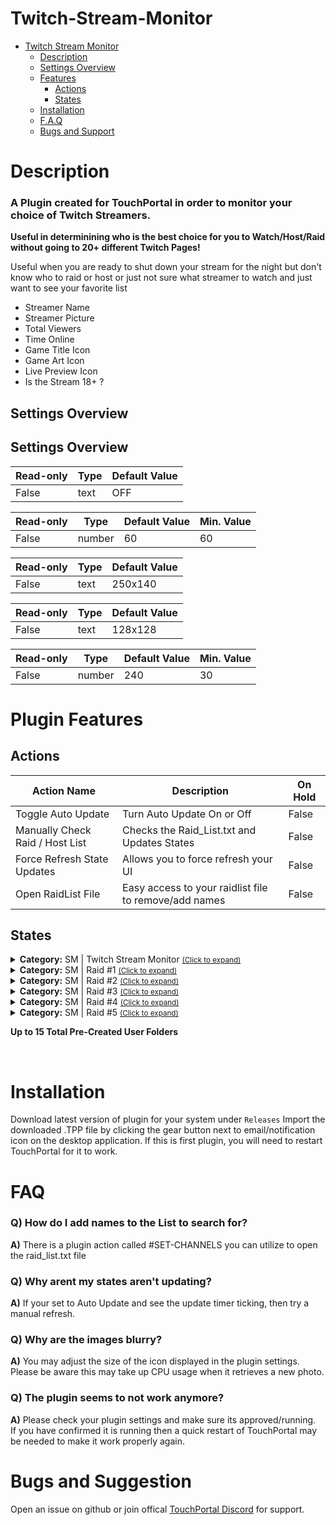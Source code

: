 
# Twitch-Stream-Monitor
- [Twitch Stream Monitor](#Twitch-Stream-Monitor)
  - [Description](#description) 
  - [Settings Overview](#settings-overview)
  - [Features](#features)
    - [Actions](#actions)
    - [States](#states)
  - [Installation](#Installation)
  - [F.A.Q](#FAQ)
  - [Bugs and Support](#bugs-and-suggestion)
  
# Description
### A Plugin created for TouchPortal in order to monitor your choice of Twitch Streamers.

 **Useful in determinining who is the best choice for you to Watch/Host/Raid without going to 20+ different Twitch Pages!**

Useful when you are ready to shut down your stream for the night but don't know who to raid 
or host or just not sure what streamer to watch and just want to see your favorite list

* Streamer Name
* Streamer Picture 
* Total Viewers
* Time Online
* Game Title Icon
* Game Art Icon
* Live Preview Icon
* Is the Stream 18+ ?




## Settings Overview

  
## Settings Overview
| Read-only | Type | Default Value |
| --- | --- | --- |
| False | text | OFF |

| Read-only | Type | Default Value | Min. Value |
| --- | --- | --- | --- |
| False | number | 60 | 60 |

| Read-only | Type | Default Value |
| --- | --- | --- |
| False | text | 250x140 |

| Read-only | Type | Default Value |
| --- | --- | --- |
| False | text | 128x128 |

| Read-only | Type | Default Value | Min. Value |
| --- | --- | --- | --- |
| False | number | 240 | 30 |





# Plugin Features

## Actions

| Action Name | Description | On Hold |
| --- | --- | --- |
| Toggle Auto Update | Turn Auto Update On or Off | False 
| Manually Check Raid / Host List | Checks the Raid_List.txt and Updates States |  False |
| Force Refresh State Updates | Allows you to force refresh your UI  | False |
| Open RaidList File | Easy access to your raidlist file to remove/add names | False



## States
<details id='gitago.tw_stream_monitor.mainstates'><summary><b>Category:</b> SM | Twitch Stream Monitor <small><ins>(Click to expand)</ins></small></summary>


| Id | Description | DefaultValue | parentGroup |
| --- | --- | --- | --- |
| .state.raidcheck.Channels_Online | Total Channels Online | 0 | Un-Checked |   |
| .state.raidcheck.Total_Raid_List | Total Channels from List | 0 |  |   |
| .state.raidcheck.AutoUpdate_Status | Auto Update Status (TRUE/FALSE) | FALSE |  |   |
| .state.raidcheck.AutoUpdate_Switch | Auto Update Switch (ON/OFF) | OFF |  |   |
| .state.raidcheck.AutoUpdate_TIMELEFT | Auto Update Time Left | 0 |  |   |
</details>

<details id='gitago.tw_stream_monitor.Raidcheck_1states'><summary><b>Category:</b> SM | Raid #1 <small><ins>(Click to expand)</ins></small></summary>


| Id | Description | DefaultValue | parentGroup |
| --- | --- | --- | --- |
| .state.raidcheck_1.user_name | Channels User Name | None |
| .state.raidcheck_1.game_name | Game Playing | None | 
| .state.raidcheck_1.is_mature | Is Stream Rated Mature | None |
| .state.raidcheck_1.title | Stream Title | None |
| .state.raidcheck_1.viewer_count | Viewer Count | None | 
| .state.raidcheck_1.livetime | Total Time Live | None |
| .state.raidcheck_1.live_thumb | Live Icon Preview | None |
| .state.raidcheck_1.user_thumb | User Icon Preview | None |
| .state.raidcheck_1.game_thumb | Game Icon Preview | None |
</details>

<details id='gitago.tw_stream_monitor.raidcheck_2states'><summary><b>Category:</b> SM | Raid #2 <small><ins>(Click to expand)</ins></small></summary>


| Id | Description | DefaultValue | parentGroup |
| --- | --- | --- | --- |
| .state.raidcheck_2.user_name | Channels User Name | None |
| .state.raidcheck_2.game_name | Game Playing | None | 
| .state.raidcheck_2.is_mature | Is Stream Rated Mature | None |
| .state.raidcheck_2.title | Stream Title | None |
| .state.raidcheck_2.viewer_count | Viewer Count | None | 
| .state.raidcheck_2.livetime | Total Time Live | None |
| .state.raidcheck_2.live_thumb | Live Icon Preview | None |
| .state.raidcheck_2.user_thumb | User Icon Preview | None |
| .state.raidcheck_2.game_thumb | Game Icon Preview | None |
</details>

<details id='gitago.tw_stream_monitor.raidcheck_3states'><summary><b>Category:</b> SM | Raid #3 <small><ins>(Click to expand)</ins></small></summary>


| Id | Description | DefaultValue | parentGroup |
| --- | --- | --- | --- |
| .state.raidcheck_3.user_name | Channels User Name | None |
| .state.raidcheck_3.game_name | Game Playing | None | 
| .state.raidcheck_3.is_mature | Is Stream Rated Mature | None |
| .state.raidcheck_3.title | Stream Title | None |
| .state.raidcheck_3.viewer_count | Viewer Count | None | 
| .state.raidcheck_3.livetime | Total Time Live | None |
| .state.raidcheck_3.live_thumb | Live Icon Preview | None |
| .state.raidcheck_3.user_thumb | User Icon Preview | None |
| .state.raidcheck_3.game_thumb | Game Icon Preview | None |
</details>

<details id='gitago.tw_stream_monitor.raidcheck_4states'><summary><b>Category:</b> SM | Raid #4 <small><ins>(Click to expand)</ins></small></summary>


| Id | Description | DefaultValue | parentGroup |
| --- | --- | --- | --- |
| .state.raidcheck_4.user_name | Channels User Name | None |
| .state.raidcheck_4.game_name | Game Playing | None | 
| .state.raidcheck_4.is_mature | Is Stream Rated Mature | None |
| .state.raidcheck_4.title | Stream Title | None |
| .state.raidcheck_4.viewer_count | Viewer Count | None | 
| .state.raidcheck_4.livetime | Total Time Live | None |
| .state.raidcheck_4.live_thumb | Live Icon Preview | None |
| .state.raidcheck_4.user_thumb | User Icon Preview | None |
| .state.raidcheck_4.game_thumb | Game Icon Preview | None |
</details>

<details id='gitago.tw_stream_monitor.raidcheck_5states'><summary><b>Category:</b> SM | Raid #5 <small><ins>(Click to expand)</ins></small></summary>


| Id | Description | DefaultValue |
| --- | --- | --- |
| .state.raidcheck_5.user_name | Channels User Name | None |
| .state.raidcheck_5.game_name | Game Playing | None | 
| .state.raidcheck_5.is_mature | Is Stream Rated Mature | None |
| .state.raidcheck_5.title | Stream Title | None |
| .state.raidcheck_5.viewer_count | Viewer Count | None | 
| .state.raidcheck_5.livetime | Total Time Live | None |
| .state.raidcheck_5.live_thumb | Live Icon Preview | None |
| .state.raidcheck_5.user_thumb | User Icon Preview | None |
| .state.raidcheck_5.game_thumb | Game Icon Preview | None |
</details>

**Up to 15 Total Pre-Created User Folders**

<br>

# Installation
Download latest version of plugin for your system under `Releases`
Import the downloaded .TPP file by clicking the gear button next to email/notification icon on the desktop application.
If this is first plugin, you will need to restart TouchPortal for it to work.

# FAQ
  
### **Q)** How do I add names to the List to search for?
**A)** There is a plugin action called #SET-CHANNELS you can utilize to open the raid_list.txt file
 
### **Q)** Why arent my states aren't updating?
**A)** If your set to Auto Update and see the update timer ticking, then try a manual refresh. 
  
### **Q)** Why are the images blurry?
**A)** You may adjust the size of the icon displayed in the plugin settings.<br />
  Please be aware this may take up CPU usage when it retrieves a new photo.
  
### **Q)** The plugin seems to not work anymore?
**A)** Please check your plugin settings and make sure its approved/running.<br />
  If you have confirmed it is running then a quick restart of TouchPortal may be needed to make it work properly again. 
  
  
# Bugs and Suggestion
Open an issue on github or join offical [TouchPortal Discord](https://discord.gg/MgxQb8r) for support.



